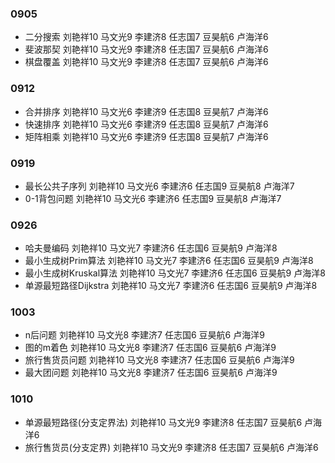 ### 0905

- 二分搜索   刘艳祥10 马文光9 李建济8 任志国7 豆昊航6 卢海洋6
- 斐波那契   刘艳祥10 马文光9 李建济8 任志国7 豆昊航6 卢海洋6
- 棋盘覆盖   刘艳祥10 马文光9 李建济8 任志国7 豆昊航6 卢海洋6

### 0912

- 合并排序   刘艳祥10 马文光6 李建济9 任志国8 豆昊航7 卢海洋6
- 快速排序   刘艳祥10 马文光6 李建济9 任志国8 豆昊航7 卢海洋6
- 矩阵相乘   刘艳祥10 马文光6 李建济9 任志国8 豆昊航7 卢海洋6

### 0919

- 最长公共子序列   刘艳祥10 马文光6 李建济6 任志国9 豆昊航8 卢海洋7
- 0-1背包问题         刘艳祥10 马文光6 李建济6 任志国9 豆昊航8 卢海洋7

### 0926

- 哈夫曼编码							刘艳祥10 马文光7 李建济6 任志国6 豆昊航9 卢海洋8
- 最小生成树Prim算法              刘艳祥10 马文光7 李建济6 任志国6 豆昊航9 卢海洋8
- 最小生成树Kruskal算法         刘艳祥10 马文光7 李建济6 任志国6 豆昊航9 卢海洋8
- 单源最短路径Dijkstra            刘艳祥10 马文光7 李建济6 任志国6 豆昊航9 卢海洋8

### 1003

- n后问题    							刘艳祥10 马文光8 李建济7 任志国6 豆昊航6 卢海洋9
- 图的m着色                            刘艳祥10 马文光8 李建济7 任志国6 豆昊航6 卢海洋9
- 旅行售货员问题                    刘艳祥10 马文光8 李建济7 任志国6 豆昊航6 卢海洋9
- 最大团问题                            刘艳祥10 马文光8 李建济7 任志国6 豆昊航6 卢海洋9

### 1010

- 单源最短路径(分支定界法)     刘艳祥10 马文光9 李建济8 任志国7 豆昊航6 卢海洋6
- 旅行售货员(分支定界)             刘艳祥10 马文光9 李建济8 任志国7 豆昊航6 卢海洋6